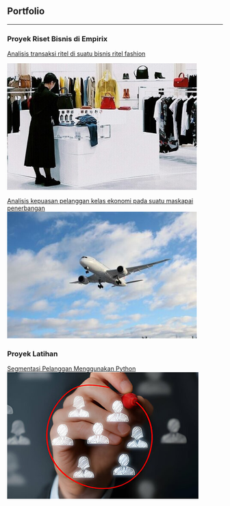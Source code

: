 ## Portfolio

---

### Proyek Riset Bisnis di Empirix
[Analisis transaksi ritel di suatu bisnis ritel fashion](https://empirixresearch.com/portfolio/ritel-fashion/)

<img src="ritel-fashion-thumbnail.jpg?raw=true"/>

[Analisis kepuasan pelanggan kelas ekonomi pada suatu maskapai penerbangan](https://empirixresearch.com/portfolio/maskapai-penerbangan/)
<img src="maskapai-penerbangan-thumbnail.jpg?raw=true"/>

### Proyek Latihan 
[Segmentasi Pelanggan Menggunakan Python](/Customer_Segmentation_with_Python.md)  
<img src="analisis-segmentasi-pelanggan-thumbnail.jpg?raw=true"/>
